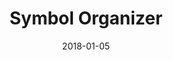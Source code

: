 ---
date: 2018-01-05
title: Symbol Organizer
link: https://github.com/sonburn/symbol-organizer
image: ./images/symbol-organizer.jpg
description: Organize your symbols page alphabetically (including layer list) and into groupings determined by your symbol names. Also provides the ability to gather symbols from other pages, and remove unused symbols.
tags:
- sketch
type: Plugin

# ================================
# TOOLS CATEGORIES AVAILABLE
# ================================
# - design
# - development
# - documentation
# - frameworks
# - sketch
#   type: Plugin
#   type: Sketch File
# ================================
---